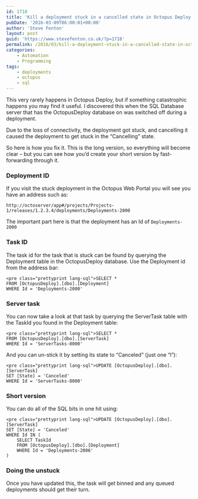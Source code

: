 ```yaml
---
id: 1718
title: 'Kill a deployment stuck in a cancelled state in Octopus Deploy'
pubDate: '2016-03-09T06:00:01+00:00'
author: 'Steve Fenton'
layout: post
guid: 'https://www.stevefenton.co.uk/?p=1718'
permalink: /2016/03/kill-a-deployment-stuck-in-a-cancelled-state-in-octopus-deploy/
categories:
    - Automation
    - Programming
tags:
    - deployments
    - octopus
    - sql
---
```


This very rarely happens in Octopus Deploy, but if something catastrophic happens you may find it useful. I discovered this when the SQL Database server that has the OctopusDeploy database on was switched off during a deployment.

Due to the loss of connectivity, the deployment got stuck, and cancelling it caused the deployment to get stuck in the “Cancelling” state.

So here is how you fix it. This is the long version, so everything will become clear – but you can see how you’d create your short version by fast-forwarding through it.

### Deployment ID

If you visit the stuck deployment in the Octopus Web Portal you will see you have an address such as:

```
http://octoserver/app#/projects/Projects-1/releases/1.2.3.4/deployments/Deployments-2000
```

The important part here is that the deployment has an Id of `Deployments-2000`

### Task ID

The task id for the task that is stuck can be found by querying the Deployment table in the OctopusDeploy database. Use the Deployment id from the address bar:

```
<pre class="prettyprint lang-sql">SELECT * 
FROM [OctopusDeploy].[dbo].[Deployment] 
WHERE Id = 'Deployments-2000'
```

### Server task

You can now take a look at that task by querying the ServerTask table with the TaskId you found in the Deployment table:

```
<pre class="prettyprint lang-sql">SELECT * 
FROM [OctopusDeploy].[dbo].[ServerTask] 
WHERE Id = 'ServerTasks-8000'
```

And you can un-stick it by setting its state to “Canceled” (just one “l”):

```
<pre class="prettyprint lang-sql">UPDATE [OctopusDeploy].[dbo].[ServerTask] 
SET [State] = 'Canceled' 
WHERE Id = 'ServerTasks-8000'
```

### Short version

You can do all of the SQL bits in one hit using:

```
<pre class="prettyprint lang-sql">UPDATE [OctopusDeploy].[dbo].[ServerTask]
SET [State] = 'Canceled'
WHERE Id IN (
    SELECT TaskId
    FROM [OctopusDeploy].[dbo].[Deployment]
    WHERE Id = 'Deployments-2006'
)
```

### Doing the unstuck

Once you have updated this, the task will get binned and any queued deployments should get their turn.